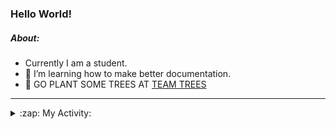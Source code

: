### Hello World!

##### About:
- Currently I am a student.
- 🌱 I’m learning how to make better documentation.
- 🌱 GO PLANT SOME TREES AT [TEAM TREES](https://teamtrees.org/)

---
<details>
  <summary>:zap: My Activity:</summary>
  
<!--START_SECTION:waka-->
![Code Time](http://img.shields.io/badge/Code%20Time-1%2C145%20hrs%2016%20mins-blue)

**I'm a Night 🦉** 

```text
🌞 Morning                1350 commits        ██░░░░░░░░░░░░░░░░░░░░░░░   09.01 % 
🌆 Daytime                5372 commits        █████████░░░░░░░░░░░░░░░░   35.85 % 
🌃 Evening                4305 commits        ███████░░░░░░░░░░░░░░░░░░   28.73 % 
🌙 Night                  3957 commits        ███████░░░░░░░░░░░░░░░░░░   26.41 % 
```
📅 **I'm Most Productive on Wednesday** 

```text
Monday                   2276 commits        ████░░░░░░░░░░░░░░░░░░░░░   15.19 % 
Tuesday                  1932 commits        ███░░░░░░░░░░░░░░░░░░░░░░   12.89 % 
Wednesday                3469 commits        ██████░░░░░░░░░░░░░░░░░░░   23.15 % 
Thursday                 1825 commits        ███░░░░░░░░░░░░░░░░░░░░░░   12.18 % 
Friday                   1462 commits        ██░░░░░░░░░░░░░░░░░░░░░░░   09.76 % 
Saturday                 1345 commits        ██░░░░░░░░░░░░░░░░░░░░░░░   08.98 % 
Sunday                   2675 commits        ████░░░░░░░░░░░░░░░░░░░░░   17.85 % 
```


📊 **This Week I Spent My Time On** 

```text
🔥 Editors: 
VS Code                  2 hrs 48 mins       █████████████████████████   100.00 % 

🐱‍💻 Projects: 
praise                   2 hrs 12 mins       ████████████████████░░░░░   78.77 % 
giveth-dapps-v2          35 mins             █████░░░░░░░░░░░░░░░░░░░░   21.23 % 
```


 Last Updated on 05/07/2023 22:09:44 UTC
<!--END_SECTION:waka-->
</details>
